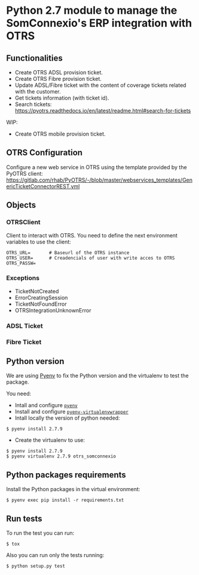# Python 2.7 module to manage the SomConnexio's ERP integration with OTRS

## Functionalities

* Create OTRS ADSL provision ticket.
* Create OTRS Fibre provision ticket.
* Update ADSL/Fibre ticket with the content of coverage tickets related with the customer.
* Get tickets information (with ticket id).
* Search tickets: https://pyotrs.readthedocs.io/en/latest/readme.html#search-for-tickets

WIP:
* Create OTRS mobile provision ticket.

## OTRS Configuration

Configure a new web service in OTRS using the template provided by the PyOTRS client: https://gitlab.com/rhab/PyOTRS/-/blob/master/webservices_templates/GenericTicketConnectorREST.yml

## Objects

### OTRSClient

Client to interact with OTRS. You need to define the next environment variables to use the client:

```
OTRS_URL=       # Baseurl of the OTRS instance
OTRS_USER=      # Creadencials of user with write acces to OTRS
OTRS_PASSW=
```

### Exceptions

* TicketNotCreated
* ErrorCreatingSession
* TicketNotFoundError
* OTRSIntegrationUnknownError

### ADSL Ticket
### Fibre Ticket

## Python version

We are using [Pyenv](https://github.com/pyenv/pyenv) to fix the Python version and the virtualenv to test the package.

You need:

* Intall and configure [`pyenv`](https://github.com/pyenv/pyenv)
* Install and configure [`pyenv-virtualenvwrapper`](https://github.com/pyenv/pyenv-virtualenvwrapper)
* Intall locally the version of python needed:

```
$ pyenv install 2.7.9
```

* Create the virtualenv to use:

```
$ pyenv install 2.7.9
$ pyenv virtualenv 2.7.9 otrs_somconnexio
```

## Python packages requirements

Install the Python packages in the virtual environment:

```
$ pyenv exec pip install -r requirements.txt
```

## Run tests

To run the test you can run:

```
$ tox
```

Also you can run only the tests running:

```
$ python setup.py test
```
